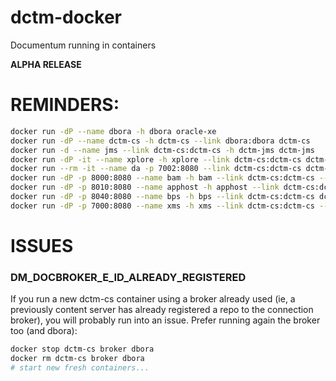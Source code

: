 dctm-docker
===========

Documentum running in containers

**ALPHA RELEASE**

# REMINDERS:

```bash
docker run -dP --name dbora -h dbora oracle-xe  
docker run -dP --name dctm-cs -h dctm-cs --link dbora:dbora dctm-cs  
docker run -d --name jms --link dctm-cs:dctm-cs -h dctm-jms dctm-jms 
docker run -dP -it --name xplore -h xplore --link dctm-cs:dctm-cs dctm-xplore    
docker run --rm -it --name da -p 7002:8080 --link dctm-cs:dctm-cs dctm-da  
docker run -dP -p 8000:8080 --name bam -h bam --link dctm-cs:dctm-cs --link dbora:dbora dctm-bam  
docker run -dP -p 8010:8080 --name apphost -h apphost --link dctm-cs:dctm-cs --link bam:bam dctm-apphost  
docker run -dP -p 8040:8080 --name bps -h bps --link dctm-cs:dctm-cs dctm-bps  
docker run -dP -p 7000:8080 --name xms -h xms --link dctm-cs:dctm-cs --link bam:bam --link xplore:xplore --link apphost:apphost dctm-xmsagent  

```

# ISSUES

### DM_DOCBROKER_E_ID_ALREADY_REGISTERED  
If you run a new dctm-cs container using a broker already used (ie, a previously content server has already registered a repo to the connection broker), you will probably run into an issue. Prefer running again the broker too (and dbora):  
```bash
docker stop dctm-cs broker dbora  
docker rm dctm-cs broker dbora  
# start new fresh containers...
```

